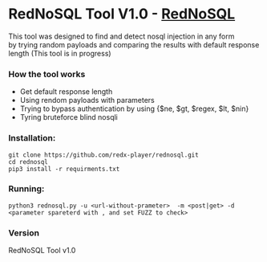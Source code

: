 # RedNoSQL Tool V1.0 - [RedNoSQL](https://github.com/redx-player/rednosql)

This tool was designed to find and detect nosql injection in any form
<br>by trying random payloads and comparing the results with default response length (This tool is in progress)

### How the tool works
* Get default response length
* Using rendom payloads with parameters
* Trying to bypass authentication by using {$ne, $gt, $regex, $lt, $nin}
* Tyring bruteforce blind nosqli

### Installation:
```
git clone https://github.com/redx-player/rednosql.git
cd rednosql
pip3 install -r requirments.txt
```
### Running:
```
python3 rednosql.py -u <url-without-prameter>  -m <post|get> -d <parameter spareterd with , and set FUZZ to check>
```
### Version
RedNoSQL Tool v1.0
